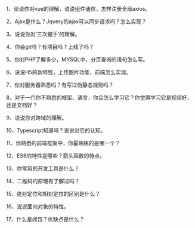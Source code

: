 1、谈谈你对vue的理解，说说组件通信，怎样注册全局axios。

2、Ajax是什么？Jquery的ajax可以同步请求吗？怎么实现？

3、说说你对‘三次握手’的理解。

4、你会git吗？有项目吗？上线了吗？

5、你对PHP了解多少，MYSQL中，分页查询的语句怎么写。

6、说说H5的新特性，上传图片功能，前端怎么实现。

7、你对服务器熟悉吗？有写过伪静态规则吗？

8、对于一门你不熟悉的框架、语言，你会怎么学习它？你觉得学习它是视频好，还是文档好？

9、说说你对跨域的理解。

10、Typescript知道吗？说说对它的认知。

11、你熟悉的前端框架中，你最熟练的是哪一个？

12、ES6的特性是哪些？箭头函数的特点。

13、你常用的开发工具是什么？

14、二维码的原理有了解过吗？

15、绝对定位和相对定位的区别是什么？

16、说说面向对象的特性。

17、什么是闭包？优缺点是什么？
